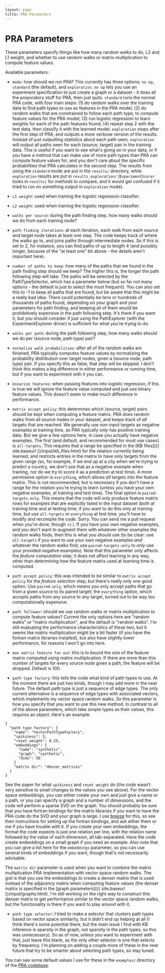 ```yaml
---
layout: page
title: PRA Parameters
---
```

# PRA Parameters

These parameters specify things like how many random walks to do, L2 and L1 weight, and whether to
use random walks or matrix multiplication to compute feature values.

Available parameters:
 * `mode`: how should we run PRA?  This currently has three options: `no op`, `standard` (the
   default), and `exploration`.  `no op` lets you use an experiment specification to just create a
graph or a dataset - it does all the preporatory stuff for PRA, then just quits.  `standard` runs
the normal PRA code, with four main steps: (1) do random walks over the training data to find path
types to use as features in the PRA model; (2) do random walks that are constrained to follow each
path type, to compute feature values for the PRA model; (3) run logistic regression to learn
weights for each of the path features found; (4) repeat step 2 with the test data, then classify it
with the learned model.  `exploration` stops after the first step of PRA, and outputs a more
verbose version of the results.  Instead of just outputting statistics about each path seen,
`exploration` will output all paths seen for each (source, target) pair in the training data.  This
is useful if you want to see what's going on in your data, or if you have a method that can make
use of more path types than PRA can compute feature values for, and you don't care about the
specific probabilities that PRA calculates in the second step.  The results from using the
`standard` mode are put in the `results/` directory, while `exploration` results are put in
`results_exploration/` (`ExperimentScorer` looks in `results/` for methods to compare, and it would
get confused if it tried to run on something output in `exploration` mode).

* `L1 weight`: used when training the logistic regression classifier.

* `L2 weight`: used when training the logistic regression classifier.

* `walks per source`: during the path finding step, how many walks should we do from each training
  node?

* `path finding iterations`: at each iteration, each walk from each source and target node takes at
  least one step.  The code keeps track of where the walks go to, and joins paths through
intermediate nodes.  So if this is set to 2, for instance, you can find paths of up to length 4
(and possibly longer, because of the "at least one" bit above - the details aren't important here).

* `number of paths to keep`: how many of the paths that we found in the path finding step should we
  keep?  The higher this is, the longer the path following step will take.  The paths will be
selected by the PathTypeSelector, which has a parameter below (but so far not many options - the
default is just to select the most frequent).  You can also set this to -1 to keep all paths that
are found, but be aware that this might be a really bad idea.  There could potentially be tens or
hundreds of thousands of paths found, depending on your graph and your parameters for path finding,
and keeping all of them would be prohibitively expensive in the path following step.  It's there if
you want it, but you should consider if just using the PathExplorer (with the ExperimentExplorer
driver) is sufficient for what you're trying to do.

* `walks per path`: during the path following step, how many walks should we do per (source node,
  path type) pair?

* `normalize walk probabilities`: after all of the random walks are finished, PRA typically
  computes feature values by normalizing the probability distribution over target nodes, given a
(source node, path type) pair.  If you specify this as false, that step will be skipped.  I don't
think this makes a big difference in either performance or running time, but if you want to
experiment with it you can.

* `binarize features`: when passing features into logistic regression, if this is true we will
  ignore the feature value computed and just use binary feature values.  This doesn't seem to make
much difference in performance.

* `matrix accept policy`: this determines which (source, target) pairs should be kept when
  computing a feature matrix.  PRA does random walks from all source nodes in your dataset, and
keeps track of _all_ targets that are reached.  We generally use non-input targets as negative
examples at training time, as PRA typically only has positive training data.  But we give a few
options here, in case you actually have negative examples.  The first (and default, and recommended
for most use cases) is `all-targets`.  This requires that a range be specified in the
[KB files]({{ site.baseurl }}/input/kb_files.html) for the relation currently being learned, and
restricts entries in the matrix to have only targets from the given range (so, for example, if we
end up at a city when we're trying to predict a country, we don't use that as a negative example
when training, nor do we try to score it as a prediction at test time).  A more permissive option
is `everything`, which allows _all_ targets into the feature matrix.  This is not recommended, but
is necessary if you don't have a range for the relation you're trying to learn (unless you have
your own negative examples, at training _and_ test time).  The final option is
`paired-targets-only`.  This means that the code will _only_ produce feature matrix rows for
examples that are explicitly listed in the input dataset (both at training time and at testing
time; if you want to do this only at training time, but use `all-targets` or `everything` at test
time, you'll have to modify and recompile the code.  Sorry.  You can send me a pull request when
you're done, though =) ).  If you have your own negative examples, and you don't want to augment
them with whatever other examples the random walks finds, then this is what you should use (to be
clear: use `all-targets` if you want to use your own negative examples _and_ whatever the random
walks find; use `paired-targets-only` to _only_ use your provided negative examples).  Note that
this parameter only affects the _feature computation_ step; it does not affect learning in any way,
other than determining how the feature matrix used at learning time is computed.

* `path accept policy`: this was intended to be similar to `matrix accept policy` for the _feature
  selection_ step, but there's really only one good option.  Use `paired-only`, which means you
only accept paths that go from a given source to its paired target; the `everything` option, which
accepts paths from _any_ source to _any_ target, turned out to be way too computationally
expensive.

* `path follower`: should we use random walks or matrix multiplication to compute feature values?
  Current the only options here are "random walks" or "matrix multiplication", and the default is
"random walks".  I'm still evaluating the performance characteristics of these two, but it seems
like matrix multiplication might be a bit faster (if you have the fortran matrix libraries
installed), but also have slightly lower performance, for reasons I won't go into here.

* `max matrix feature fan out`: this is to bound the size of the feature matrix computed using
  matrix mutliplication.  If there are more than this number of targets for every source node
given a path, the feature will be dropped.  Default is 100.

* `path type factory`: this tells the code what kind of path types to use.  At the moment there are
  just two kinds, though I may add more in the near future.  The default path type is just a
sequence of edge types.  The only current alternative is a sequence of edge types with associated
vectors, which implements my vector space random walks.  So this parameter is how you specify that
you want to use this new method.  In contrast to all of the above parameters, which take simple
types as their values, this requires an object.  Here's an example:

```
{
  "path type factory": {
    "name": "VectorPathTypeFactory",
    "spikiness": 3,
    "reset weight": 0.25,
    "embeddings": {
      "name": "synthetic",
      "graph": "synthetic",
      "dims": 50
    }
    "matrix dir": "denser_matrices"
  }
}
```

See the paper for what `spikiness` and `reset weight` do (the code wasn't very sensitive to small
changes to the values you see above).  For the vector space embeddings, you can either create your
own and just give a name or a path, or you can specify a graph and a number of dimensions, and the
code will perform a sparse SVD on the graph.  You should probably be sure that you have fortran
bindings for the matrix libraries if you want to have the PRA code do the SVD and your graph is
large.  I use [breeze](http://github.com/scalanlp/breeze) for this, so see their instructions for
setting up the fortran bindings, and ask either them or me if you have trouble with it.  If you
create your own embeddings, the format the code expects is just one relation per line, with the
relation name followed by the value of each dimension, all tab-separated.  Have the code create
embeddings on a small graph if you need an example.  Also note that you can give a list here for
the `embeddings` parameter, so you can use several kinds of embeddings if you want, though that's
not necessarily advisable.

The `matrix dir` parameter is used when you want to combine the matrix multiplication PRA
implementation with vector space random walks.  The gist is that you use the embeddings to create a
denser matrix that is used instead of the adjacency matrix when computing feature values (the
denser matrix is specified in the [graph parameters]({{ site.baseurl }}/input/graphs.html).  I'm
still working on the right way to construct this denser matrix to get performance similar to the
vector space random walks, but the functionality is there if you want to play around with it.

* `path type selector`: I tried to make a selector that clusters path types based on vector space
  similarity, but it didn't end up helping at all (I think there's some potential there, but the
main issue I find with KB inference is sparsity in the graph, not sparsity in the path types, so
this was unnecessary).  So as of now, unless you want to experiment with that, just leave this
blank, as the only other selector is one that selects by frequency.  I'm planning on adding a
couple more of these in the near future that try to be smarter about selecting path types, so stay
tuned.

You can see some default values I use for these in the `examples/` directory of the [PRA
codebase](http://github.com/matt-gardner/pra).
